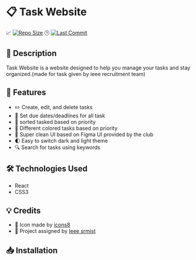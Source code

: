# 📋 Task Website

📈 [![Repo Size](https://img.shields.io/badge/Repo%20Size-1.2MB-blue?style=flat-square)](https://github.com/pydeep9026/task-website)
🕒 [![Last Commit](https://img.shields.io/github/last-commit/pydeep9026/task-website?style=flat-square)](https://github.com/pydeep9026/task-website/commits/master)

## 📝 Description

Task Website is a website designed to help you manage your tasks and stay organized.(made for task given by ieee recruitment team)

## 🚀 Features

- ✏️ Create, edit, and delete tasks
- 📅 Set due dates/deadlines for all task
- 📂 sorted tasked based on priority
- 🌈 Different colored tasks based on priority
- 🎨 Super clean UI based on Figma UI provided by the club
- 🌓 Easy to switch dark and light theme
- 🔍 Search for tasks using keywords


## 🛠️ Technologies Used
- React
- CSS3


## 💡 Credits

- 🎨 Icon made by [icons8](https://icons8.com/)
- 🙌 Project assigned by [Ieee srmist](https://www.ieeesrmist.in/)

## 📥 Installation



